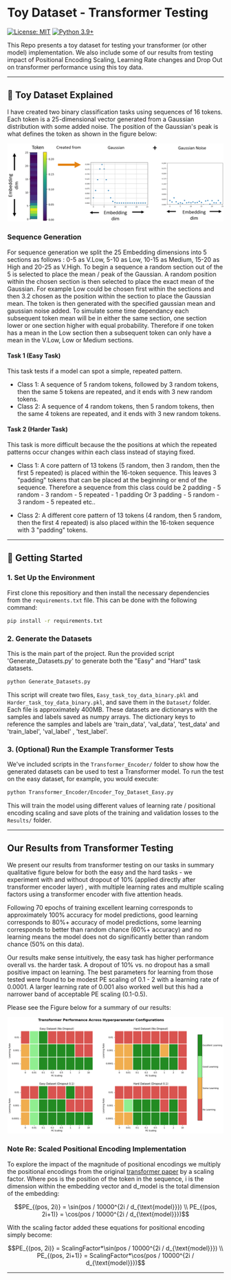 # Toy Dataset - Transformer Testing

[![License: MIT](https://img.shields.io/badge/License-MIT-yellow.svg)](https://opensource.org/licenses/MIT)
[![Python 3.9+](https://img.shields.io/badge/python-3.9+-blue.svg)](https://www.python.org/downloads/)

This Repo presents a toy dataset for testing your transformer (or other model) implementation.
We also include some of our results from testing impact of Positional Encoding Scaling, Learning Rate changes and Drop Out on transformer performance using this toy data. 

---

## 📖 Toy Dataset Explained

I have created two binary classification tasks using sequences of 16 tokens. Each token is a 25-dimensional vector generated from a Gaussian distribution with some added noise. The position of the Gaussian's peak is what defines the token as shown in the figure below:


![Token Creation Explained](image.png)


### Sequence Generation

For sequence generation we split the 25 Embedding dimensions into 5 sections as follows : 0-5 as V.Low, 5-10 as Low, 10-15 as Medium, 15-20 as High and 20-25 as V.High.
To begin a sequence a random section out of the 5 is selected to place the mean / peak of the Gaussian. A random position within the chosen section is then selected to place the exact mean of the Gaussian. For example Low could be chosen first within the sections and then 3.2 chosen as the position within the section to place the Gaussian mean. The token is then generated with the specified gaussian mean and gaussian noise added. To simulate some time dependancy each subsequent token mean will be in either the same section, one section lower or one section higher with equal probability. Therefore if one token has a mean in the Low section then a subsequent token can only have a mean in the V.Low, Low or Medium sections.

#### Task 1 (Easy Task)
This task tests if a model can spot a simple, repeated pattern.

* Class 1: A sequence of 5 random tokens, followed by 3 random tokens, then the same 5 tokens are repeated, and it ends with 3 new random tokens.
* Class 2: A sequence of 4 random tokens, then 5 random tokens, then the same 4 tokens are repeated, and it ends with 3 new random tokens.


#### Task 2 (Harder Task)

This task is more difficult because the the positions at which the repeated patterns occur changes within each class instead of staying fixed.

* Class 1:  A core pattern of 13 tokens (5 random, then 3 random, then the first 5 repeated) is placed within the 16-token sequence. This leaves 3 "padding" tokens that can be placed at the beginning or end of the sequence. Therefore a sequence from this class could be 2 padding - 5 random - 3 random - 5 repeated - 1 padding Or 3 padding - 5 random - 3 random - 5 repeated etc..

* Class 2:  A different core pattern of 13 tokens (4 random, then 5 random, then the first 4 repeated) is also placed within the 16-token sequence with 3 "padding" tokens.

---

## 🚀 Getting Started

### 1. Set Up the Environment
First clone this repositiory and then install the necessary dependencies from the `requirements.txt` file.
This can be done with the following command:
```bash
pip install -r requirements.txt
```

### 2. Generate the Datasets

This is the main part of the project. Run the provided script 'Generate_Datasets.py' to generate both the "Easy" and "Hard" task datasets.

```bash
python Generate_Datasets.py
```

This script will create two files, `Easy_task_toy_data_binary.pkl` and `Harder_task_toy_data_binary.pkl`, and save them in the `Dataset/` folder. Each file is approximately 400MB.
These datasets are dictionarys with the samples and labels saved as numpy arrays. The dictionary keys to reference the samples and labels are 'train_data', 'val_data', 'test_data' and 'train_label', 'val_label' , 'test_label'.

### 3. (Optional) Run the Example Transformer Tests

We've included scripts in the `Transformer_Encoder/` folder to show how the generated datasets can be used to test a Transformer model. To run the test on the easy dataset, for example, you would execute:

```bash
python Transformer_Encoder/Encoder_Toy_Dataset_Easy.py
```

This will train the model using different values of learning rate / positional encoding scaling and save plots of the training and validation losses to the `Results/` folder.

---

## Our Results from Transformer Testing 
We present our results from transformer testing on our tasks in summary qualitative figure below for both the easy and the hard tasks - we experiment with and without dropout of 10% (applied directly after transformer encoder layer) , with multiple learning rates and multiple scaling factors using a transformer encoder with five attention heads.

Following 70 epochs of training excellent learning corresponds to approximately 100% accuracy for model predictions, good learning corresponds to 80%+ accuracy of model predictions, some learning corresponds to better than random chance (60%+ accuracy) and no learning means the model does not do significantly better than random chance (50% on this data). 

Our results make sense intuitively, the easy task has higher performance overall vs. the harder task. A dropout of 10% vs. no dropout has a small positive impact on learning. The best parameters for learning from those tested were found to be modest PE scaling of 0.1 - 2 with a learning rate of 0.0001. A larger learning rate of 0.001 also worked well but this had a narrower band of acceptable PE scaling (0.1-0.5). 

Please see the Figure below for a summary of our results: 


![Transformer Testing Results](Transformer_results.png)



### Note Re: Scaled Positional Encoding Implementation

To explore the impact of the magnitude of positional encodings we multiply the positional encodings from the original [transformer paper](https://arxiv.org/abs/1706.03762) by a scaling factor. Where pos is the position of the token in the sequence, i is the dimension within the embedding vector and d_model is the total dimension of the embedding: 

```math
PE_{(pos, 2i)} = \sin(pos / 10000^{2i / d_{\text{model}}}) \\
PE_{(pos, 2i+1)} = \cos(pos / 10000^{2i / d_{\text{model}}})
```

With the scaling factor added these equations for positional encoding simply become: 

```math
PE_{(pos, 2i)} = ScalingFactor*\sin(pos / 10000^{2i / d_{\text{model}}}) \\
PE_{(pos, 2i+1)} = ScalingFactor*\cos(pos / 10000^{2i / d_{\text{model}}})
```

---